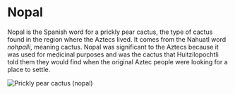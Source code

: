 # Nopal

Nopal is the Spanish word for a prickly pear cactus, the type of cactus found in
the region where the Aztecs lived. It comes from the Nahuatl word _nohpalli_,
meaning cactus. Nopal was significant to the Aztecs because it was used for
medicinal purposes and was the cactus that Huitzilopochtli told them they would
find when the original Aztec people were looking for a place to settle.

![Prickly pear cactus (nopal)](https://post.medicalnewstoday.com/wp-content/uploads/sites/3/2022/02/nopal_cactus_nutrition_732x549_thumb-732x549.jpg)
